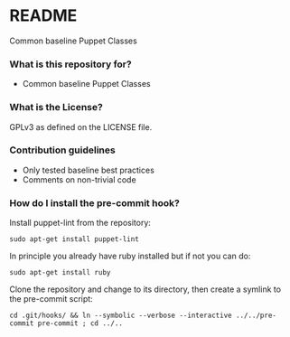 # README #

Common baseline Puppet Classes

### What is this repository for? ###

* Common baseline Puppet Classes

### What is the License? ###

GPLv3 as defined on the LICENSE file.

### Contribution guidelines ###

* Only tested baseline best practices
* Comments on non-trivial code

### How do I install the pre-commit hook? ###

Install puppet-lint from the repository:

```sudo apt-get install puppet-lint```

In principle you already have ruby installed but if not you can do:

```sudo apt-get install ruby```

Clone the repository and change to its directory, then create a symlink to the pre-commit script:

```cd .git/hooks/ && ln --symbolic --verbose --interactive ../../pre-commit pre-commit ; cd ../..```
